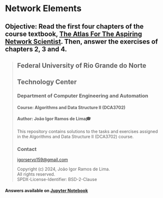 # Network Elements

## Objective: Read the first four chapters of the course textbook, [The Atlas For The Aspiring Network Scientist](https://www.networkatlas.eu/). Then, answer the exercises of chapters 2, 3 and 4.

> ## Federal University of Rio Grande do Norte  
> ## Technology Center  
> ### Department of Computer Engineering and Automation  
> #### Course: **Algorithms and Data Structure II (DCA3702)**  
> #### Author: **João Igor Ramos de Lima:mortar_board:**
>
> This repository contains solutions to the tasks and exercises assigned in the Algorithms and Data Structure II (DCA3702) course.
>
> ### Contact
> [igorservo159@gmail.com](mailto:igorservo159@gmail.com)
>
> Copyright (c) 2024, João Igor Ramos de Lima.  
> All rights reserved.   
> SPDX-License-Identifier: BSD-2-Clause

#### Answers available on [Jupyter Notebook](./answers.ipynb)

